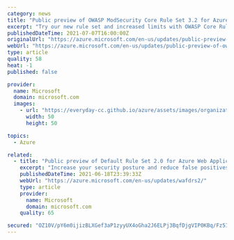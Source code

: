 ```yaml
---
category: news
title: "Public preview of OWASP ModSecurity Core Rule Set 3.2 for Azure Web Application Firewall "
excerpt: "Try our new rule set and increased limits with OWASP Core Rule Set 3.2, now in public preview for Azure Web Application Firewall. "
publishedDateTime: 2021-07-07T16:00:00Z
originalUrl: "https://azure.microsoft.com/en-us/updates/public-preview-of-owasp-core-rule-set-32-for-azure-web-application-firewall/"
webUrl: "https://azure.microsoft.com/en-us/updates/public-preview-of-owasp-core-rule-set-32-for-azure-web-application-firewall/"
type: article
quality: 58
heat: -1
published: false

provider:
  name: Microsoft
  domain: microsoft.com
  images:
    - url: "https://everyday-cc.github.io/azure/assets/images/organizations/microsoft.com-50x50.jpg"
      width: 50
      height: 50

topics:
  - Azure

related:
  - title: "Public preview of Default Rule Set 2.0 for Azure Web Application Firewall "
    excerpt: "Increase your security posture and reduce false positives with the Default Rule Set 2.0, now in public preview for Azure Web Application Firewall. "
    publishedDateTime: 2021-06-18T23:39:33Z
    webUrl: "https://azure.microsoft.com/en-us/updates/wafdrs2/"
    type: article
    provider:
      name: Microsoft
      domain: microsoft.com
    quality: 65

secured: "OZ10V/pY6m0ijizBLXGef3aP1zyyUX4oGha2J6ELPj3BqfDjgVIP0KBq/Fz5IKKNCtyXl7ftX4d4dWqIoU7nlu5PlGWwjYe22I6Oz6e2fSZ+njXOxXhEytWH+XjMpufJKEQzpNS1yuN69iXQZjG/jOizLRxN8kbDrMuqiRCnHGXsnXKSDswcXxeB4FOnxeIqveUi3NZTPFmNAz3Evj5K74AQZgrbOmvbngz4nNyEc3xsMHxxcmlokaNCAFy1qUd7FbEjpT/3w4zwXupr1AnjGyrgRwVNW5wkA5UZky6igp7nlHypnVFGn7JH2FHsSOQmpG1vcLpZbkyRha0X8xS9i9GwBvNt0eiAofW2FTTR8Sk=;abEZzLqFUJpbbipZYaJNLw=="
---
```


